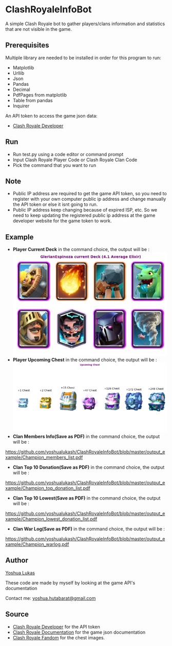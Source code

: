 # ClashRoyaleInfoBot
A simple Clash Royale bot to gather players/clans information and statistics that are not visible in the game.

## Prerequisites
Multiple library are needed to be installed in order for this program to run:
* Matplotlib
* Urllib
* Json
* Pandas
* Decimal
* PdfPages from matplotlib
* Table from pandas
* Inquirer

An API token to access the game json data:
* [Clash Royale Developer](https://developer.clashroyale.com/#/)

## Run
* Run test.py using a code editor or command prompt
* Input Clash Royale Player Code or Clash Royale Clan Code 
* Pick the command that you want to run

## Note
* Public IP address are required to get the game API token, so you need to register with your own computer public ip address and change manually the API token or else it isnt going to run. 
* Public IP address keep changing because of expired ISP, etc. So we need to keep updating the registered public ip address at the game developer website for the game token to work.

## Example
* **Player Current Deck** in the command choice, the output will be :
![Current_Deck_Example](https://github.com/yoshualukash/ClashRoyaleInfoBot/blob/master/output_example/current_deck_example.jpg)
* **Player Upcoming Chest** in the command choice, the output will be :
![Upcoming_Chest_Example](https://github.com/yoshualukash/ClashRoyaleInfoBot/blob/master/output_example/upcoming_chest_example.jpg)
* **Clan Members Info(Save as PDF)** in the command choice, the output will be :

https://github.com/yoshualukash/ClashRoyaleInfoBot/blob/master/output_example/Champion_members_list.pdf

* **Clan Top 10 Donation(Save as PDF)** in the command choice, the output will be :

https://github.com/yoshualukash/ClashRoyaleInfoBot/blob/master/output_example/Champion_top_donation_list.pdf

* **Clan Top 10 Lowest(Save as PDF)** in the command choice, the output will be :

https://github.com/yoshualukash/ClashRoyaleInfoBot/blob/master/output_example/Champion_lowest_donation_list.pdf

* **Clan War Log(Save as PDF)** in the command choice, the output will be :

https://github.com/yoshualukash/ClashRoyaleInfoBot/blob/master/output_example/Champion_warlog.pdf

## Author

[Yoshua Lukas](https://github.com/yoshualukash)

These code are made by myself by looking at the game API's documentation

Contact me: yoshua.hutabarat@gmail.com

## Source
* [Clash Royale Developer](https://developer.clashroyale.com/#/) for the API token
* [Clash Royale Documentation](https://developer.clashroyale.com/#/documentation) for the game json documentation
* [Clash Royale Fandom](https://clashroyale.fandom.com/wiki/Chests) for the chest images.
